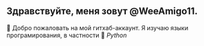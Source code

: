 ## **Здравствуйте, меня зовут @WeeAmigo11.** 
🖖 Добро пожаловать на мой гитхаб-аккаунт.
Я изучаю языки програмирования, в частности 🐍 _Python_

